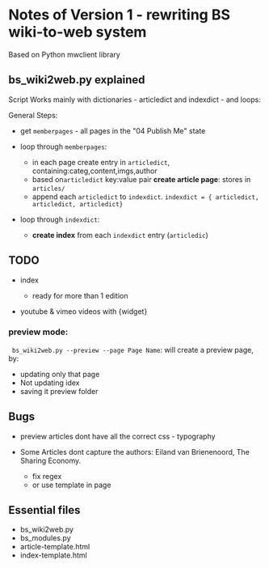# Notes of Version 1 - rewriting BS wiki-to-web system
Based on Python mwclient library



## bs_wiki2web.py explained
Script Works mainly with dictionaries - articledict and indexdict - and loops:

General Steps:
* get `memberpages` - all pages in the "04 Publish Me" state
* loop through `memberpages`:
  * in each page create entry in `articledict`, containing:categ,content,imgs,author
  * based on`articledict` key:value pair **create article page**: stores in `articles/`
  * append each `articledict` to `indexdict`.
  `indexdict = { articledict,
				 articledict,
				 articledict}`

* loop through `indexdict`:
   * **create index** from each `indexdict` entry (`articledic`)
 




## TODO
* index
   * ready for more than 1 edition

* youtube & vimeo videos with {widget}


### preview mode:
` bs_wiki2web.py --preview --page Page Name`: will create a preview page, by:
* updating only that page
* Not updating idex
* saving it preview folder



## Bugs
* preview articles dont have all the correct css - typography

* Some Articles dont capture the authors: Eiland van Brienenoord, The Sharing Economy.  
   * fix regex
   * or use template in page 

## Essential files
* bs_wiki2web.py
* bs_modules.py
* article-template.html
* index-template.html
